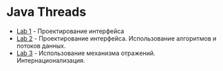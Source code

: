 # Java Threads

* [Lab 1](https://github.com/AnnaTalstaya/bsu-famcs-solutions/tree/master/Term5/Java_Programming/Lab1) - Проектирование интерфейса
* [Lab 2](https://github.com/AnnaTalstaya/bsu-famcs-solutions/tree/master/Term5/Java_Programming/Lab2) - Проектирование интерфейса. Использование алгоритмов и потоков данных.
* [Lab 3](https://github.com/AnnaTalstaya/bsu-famcs-solutions/tree/master/Term5/Java_Programming/Lab3) - Использование механизма отражений. Интернационализация.